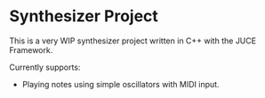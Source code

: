 # Synthesizer Project

This is a very WIP synthesizer project written in C++ with the JUCE Framework.

Currently supports:
 - Playing notes using simple oscillators with MIDI input.
